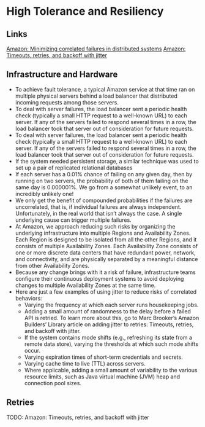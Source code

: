 # High Tolerance and Resiliency

## Links
[Amazon: Minimizing correlated failures in distributed systems](https://aws.amazon.com/builders-library/minimizing-correlated-failures-in-distributed-systems/?did=ba_card&trk=ba_card)
[Amazon: Timeouts, retries, and backoff with jitter]([https://aws.amazon.com/builders-library/minimizing-correlated-failures-in-distributed-systems/?did=ba_card&trk=ba_card](https://aws.amazon.com/builders-library/timeouts-retries-and-backoff-with-jitter/))

## Infrastructure and Hardware

* To achieve fault tolerance, a typical Amazon service at that time ran on multiple physical servers behind a load balancer that distributed incoming requests among those servers.
* To deal with server failures, the load balancer sent a periodic health check (typically a small HTTP request to a well-known URL) to each server. If any of the servers failed to respond several times in a row, the load balancer took that server out of consideration for future requests.
* To deal with server failures, the load balancer sent a periodic health check (typically a small HTTP request to a well-known URL) to each server. If any of the servers failed to respond several times in a row, the load balancer took that server out of consideration for future requests.
* If the system needed persistent storage, a similar technique was used to set up a pair of replicated relational databases
* If each server has a 0.01% chance of failing on any given day, then by running on two servers, the probability of both of them failing on the same day is 0.000001%. We go from a somewhat unlikely event, to an incredibly unlikely one!
* We only get the benefit of compounded probabilities if the failures are uncorrelated, that is, if individual failures are always independent. Unfortunately, in the real world that isn’t always the case. A single underlying cause can trigger multiple failures.
* At Amazon, we approach reducing such risks by organizing the underlying infrastructure into multiple Regions and Availability Zones. Each Region is designed to be isolated from all the other Regions, and it consists of multiple Availability Zones. Each Availability Zone consists of one or more discrete data centers that have redundant power, network, and connectivity, and are physically separated by a meaningful distance from other Availability Zones.
*  Because any change brings with it a risk of failure, infrastructure teams configure their continuous deployment systems to avoid deploying changes to multiple Availability Zones at the same time. 
*  Here are just a few examples of using jitter to reduce risks of correlated behaviors:
    * Varying the frequency at which each server runs housekeeping jobs.
    * Adding a small amount of randomness to the delay before a failed API is retried. To learn more about this, go to Marc Brooker’s Amazon Builders’ Library article on adding jitter to retries: Timeouts, retries, and backoff with jitter.
    * If the system contains mode shifts (e.g., refreshing its state from a remote data store), varying the thresholds at which such mode shifts occur.
    * Varying expiration times of short-term credentials and secrets.
    * Varying cache time to live (TTL) across servers.
    * Where applicable, adding a small amount of variability to the various resource limits, such as Java virtual machine (JVM) heap and connection pool sizes.


## Retries
TODO: Amazon: Timeouts, retries, and backoff with jitter
